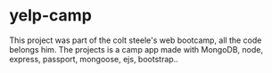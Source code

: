 # yelp-camp
This project was part of the colt steele's web bootcamp, all the code belongs him.
The projects is a camp app made with MongoDB, node, express, passport, mongoose, ejs, bootstrap..
